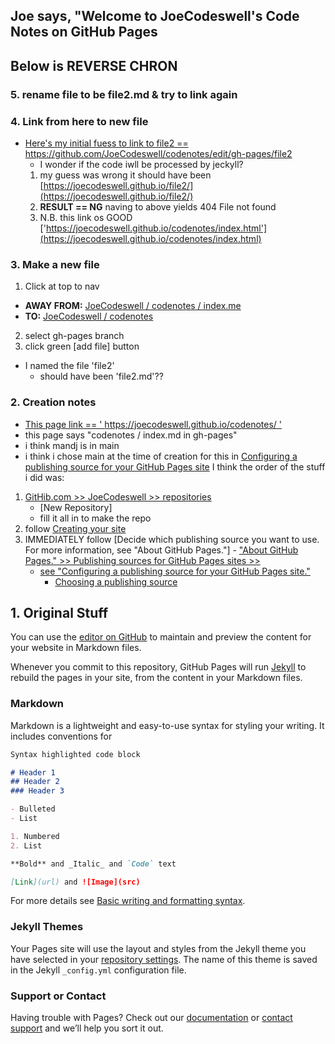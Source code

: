 ## Joe says, "Welcome to JoeCodeswell's  Code Notes on GitHub Pages

## Below is REVERSE CHRON

### 5. rename file to be file2.md & try to link again

### 4. Link from here to new file 
- [Here's my initial fuess to link to file2 == https://github.com/JoeCodeswell/codenotes/edit/gh-pages/file2 ](https://github.com/JoeCodeswell/codenotes/edit/gh-pages/file2)
  - I wonder if the code iwll be processed by jeckyll?
  1. my guess was wrong it should have been [https://joecodeswell.github.io/file2/](https://joecodeswell.github.io/file2/)
  2. **RESULT == NG**  naving to above yields 404  File not found
  3. N.B. this link os GOOD ['https://joecodeswell.github.io/codenotes/index.html'](https://joecodeswell.github.io/codenotes/index.html)

### 3. Make a new file
1. Click at top to nav 
  - **AWAY FROM:** [JoeCodeswell / codenotes / index.me](https://github.com/JoeCodeswell/codenotes/edit/gh-pages/index.md)
  - **TO:**        [JoeCodeswell / codenotes](https://github.com/JoeCodeswell/codenotes/tree/gh-pages)
2. select gh-pages branch
3. click green [add file] button
  - I named the file 'file2'
    - should have been 'file2.md'?? 

### 2. Creation notes
- [This page link == ' https://joecodeswell.github.io/codenotes/ '](https://joecodeswell.github.io/codenotes/)
- this page says "codenotes / index.md in gh-pages"
- i think mandj is in main 
- i think i chose main at the time of creation for this in [Configuring a publishing source for your GitHub Pages site](https://docs.github.com/en/pages/getting-started-with-github-pages/configuring-a-publishing-source-for-your-github-pages-site)
I think the order of the stuff i did was:
1. [GitHib.com >> JoeCodeswell >> repositories](https://github.com/JoeCodeswell?tab=repositories)  
    - [New Repository]
    - fill it all in to make the repo
2. follow [Creating your site](https://docs.github.com/en/pages/getting-started-with-github-pages/creating-a-github-pages-site#creating-your-site)
  1. IMMEDIATELY follow [Decide which publishing source you want to use. For more information, see "About GitHub Pages."]
    - ["About GitHub Pages." >> Publishing sources for GitHub Pages sites >> ](https://docs.github.com/en/pages/getting-started-with-github-pages/about-github-pages#publishing-sources-for-github-pages-sites)
      - [see "Configuring a publishing source for your GitHub Pages site."](https://docs.github.com/en/pages/getting-started-with-github-pages/configuring-a-publishing-source-for-your-github-pages-site)
        - [Choosing a publishing source](https://docs.github.com/en/pages/getting-started-with-github-pages/configuring-a-publishing-source-for-your-github-pages-site#choosing-a-publishing-source)


## 1. Original Stuff
You can use the [editor on GitHub](https://github.com/JoeCodeswell/codenotes/edit/gh-pages/index.md) to maintain and preview the content for your website in Markdown files.

Whenever you commit to this repository, GitHub Pages will run [Jekyll](https://jekyllrb.com/) to rebuild the pages in your site, from the content in your Markdown files.

### Markdown

Markdown is a lightweight and easy-to-use syntax for styling your writing. It includes conventions for

```markdown
Syntax highlighted code block

# Header 1
## Header 2
### Header 3

- Bulleted
- List

1. Numbered
2. List

**Bold** and _Italic_ and `Code` text

[Link](url) and ![Image](src)
```

For more details see [Basic writing and formatting syntax](https://docs.github.com/en/github/writing-on-github/getting-started-with-writing-and-formatting-on-github/basic-writing-and-formatting-syntax).

### Jekyll Themes

Your Pages site will use the layout and styles from the Jekyll theme you have selected in your [repository settings](https://github.com/JoeCodeswell/codenotes/settings/pages). The name of this theme is saved in the Jekyll `_config.yml` configuration file.

### Support or Contact

Having trouble with Pages? Check out our [documentation](https://docs.github.com/categories/github-pages-basics/) or [contact support](https://support.github.com/contact) and we’ll help you sort it out.
